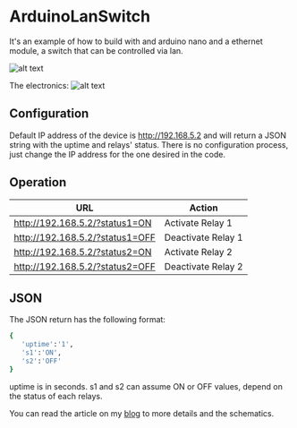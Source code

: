 # ArduinoLanSwitch

It's an example of how to build with and arduino nano and a ethernet module, a switch that can be controlled via lan.

![alt text](http://www.gsampallo.com/blog/wp-content/uploads/2020/03/ArduinoLanSwitch1.jpg "Diagrama")

The electronics:
![alt text](http://www.gsampallo.com/blog/wp-content/uploads/2020/03/ArduinoLanSwitch2.jpg "Diagrama")

## Configuration

Default IP address of the device is http://192.168.5.2 and will return a JSON string with the uptime and relays' status.
There is no configuration process, just change the IP address for the one desired in the code.

## Operation

|URL|Action|
| ------ | ------ |
|http://192.168.5.2/?status1=ON| Activate Relay 1|
|http://192.168.5.2/?status1=OFF| Deactivate Relay 1|
|http://192.168.5.2/?status2=ON| Activate Relay 2|
|http://192.168.5.2/?status2=OFF| Deactivate Relay 2|

## JSON

The JSON return has the following format:


```sh
{ 
   'uptime':'1',
   's1':'ON',
   's2':'OFF'
}
```

uptime is in seconds. s1 and s2 can assume ON or OFF values, depend on the status of each relays.

You can read the article on my [blog](https://www.gsampallo.com/blog/?p=612) to more details and the schematics.
